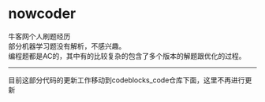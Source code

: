 # nowcoder
牛客网个人刷题经历<br>
部分机器学习题没有解析，不感兴趣。<br>编程题都是AC的，其中有的比较复杂的包含了多个版本的解题跟优化的过程。
<hr>目前这部分代码的更新工作移动到codeblocks_code仓库下面，这里不再进行更新
